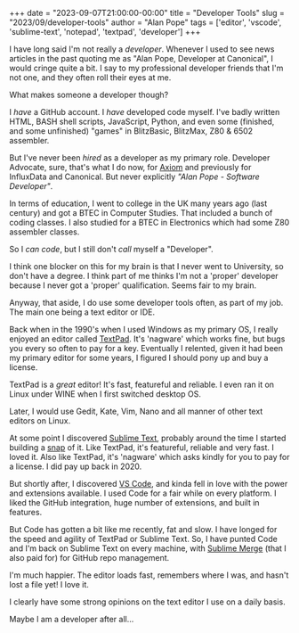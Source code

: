 +++
date = "2023-09-07T21:00:00-00:00"
title = "Developer Tools"
slug = "2023/09/developer-tools"
author = "Alan Pope"
tags = ['editor', 'vscode', 'sublime-text', 'notepad', 'textpad', 'developer']
+++

I have long said I'm not really a _developer_. Whenever I used to see news articles in the past quoting me as "Alan Pope, Developer at Canonical", I would cringe quite a bit. I say to my professional developer friends that I'm not one, and they often roll their eyes at me.

What makes someone a developer though?

I _have_ a GitHub account. I _have_ developed code myself. I've badly written HTML, BASH shell scripts, JavaScript, Python, and even some (finished, and some unfinished) "games" in BlitzBasic, BlitzMax, Z80 & 6502 assembler. 

But I've never been _hired_ as a developer as my primary role. Developer Advocate, sure, that's what I do now, for [Axiom](https://axiom.co/) and previously for InfluxData and Canonical. But never explicitly *"Alan Pope - Software Developer"*. 

In terms of education, I went to college in the UK many years ago (last century) and got a BTEC in Computer Studies. That included a bunch of coding classes. I also studied for a BTEC in Electronics which had some Z80 assembler classes. 

So I *can* _code_, but I still don't _call_ myself a "Developer".

I think one blocker on this for my brain is that I never went to University, so don't have a degree. I think part of me thinks I'm not a 'proper' developer because I never got a 'proper' qualification. Seems fair to my brain.

Anyway, that aside, I do use some developer tools often, as part of my job. The main one being a text editor or IDE.

Back when in the 1990's when I used Windows as my primary OS, I really enjoyed an editor called [TextPad](https://www.textpad.com/home). It's 'nagware' which works fine, but bugs you every so often to pay for a key. Eventually I relented, given it had been my primary editor for some years, I figured I should pony up and buy a license. 

TextPad is a *great* editor! It's fast, featureful and reliable. I even ran it on Linux under WINE when I first switched desktop OS. 

Later, I would use Gedit, Kate, Vim, Nano and all manner of other text editors on Linux.

At some point I discovered [Sublime Text](https://www.sublimetext.com/), probably around the time I started building a [snap](https://snapcraft.io/sublime-text) of it. Like TextPad, it's featureful, reliable and very fast. I loved it. Also like TextPad, it's 'nagware' which asks kindly for you to pay for a license. I did pay up back in 2020.

But shortly after, I discovered [VS Code](https://code.visualstudio.com/), and kinda fell in love with the power and extensions available. I used Code for a fair while on every platform. I liked the GitHub integration, huge number of extensions, and built in features.

But Code has gotten a bit like me recently, fat and slow. I have longed for the speed and agility of TextPad or Sublime Text. So, I have punted Code and I'm back on Sublime Text on every machine, with [Sublime Merge](https://www.sublimemerge.com/) (that I also paid for) for GitHub repo management.

I'm much happier. The editor loads fast, remembers where I was, and hasn't lost a file yet! I love it. 

I clearly have some strong opinions on the text editor I use on a daily basis. 

Maybe I am a developer after all...